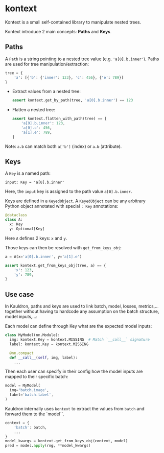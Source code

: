 # kontext

Kontext is a small self-contained library to manipulate nested trees.

Kontext introduce 2 main concepts: **Paths** and **Keys**.

## Paths

A `Path` is a string pointing to a nested tree value (e.g. `'a[0].b.inner'`).
Paths are used for tree manipulation/extraction:

```python
tree = {
    'a': [{'b': {'inner': 123}, 'c': 456}, {'e': 789}]
}
```

*   Extract values from a nested tree:

    ```python
    assert kontext.get_by_path(tree, 'a[0].b.inner') == 123
    ```

*   Flatten a nested tree:

    ```python
    assert kontext.flatten_with_path(tree) == {
        'a[0].b.inner': 123,
        'a[0].c': 456,
        'a[1].e': 789,
    }
    ```

Note: `a.b` can match both `a['b']` (index) or `a.b` (attribute).

## Keys

A `Key` is a named path:

```
input: Key = 'a[0].b.inner'
```

Here, the `input` key is assigned to the path value `a[0].b.inner`.

Keys are defined in a `KeyedObject`. A `KeyedObject` can be any arbitrary
Python object annotated with special `: Key` annotations:


```python
@dataclass
class A:
  x: Key
  y: Optional[Key]
```

Here `A` defines 2 keys: `x` and `y`.

Those keys can then be resolved with `get_from_keys_obj`:

```python
a = A(x='a[0].b.inner', y='a[1].e')

assert kontext.get_from_keys_obj(tree, a) == {
    'x': 123,
    'y': 789,
}
```

## Use case

In Kauldron, paths and keys are used to link batch, model, losses, metrics,...
together without having to hardcode any assumption on the batch structure,
model inputs,...:

Each model can define through Key what are the expected model inputs:

```python
class MyModel(nn.Module):
  img: kontext.Key = kontext.MISSING  # Match `__call__` signature
  label: kontext.Key = kontext.MISSING

  @nn.compact
  def __call__(self, img, label):
    ...
```

Then each user can specify in their config how the model inputs are mapped
to their specific batch:

```python
model = MyModel(
  img='batch.image',
  label='batch.label',
)
```

Kauldron internally uses `kontext` to extract the values from `batch` and
forward them to the `model``.

```python
context = {
    'batch': batch,
    ...
}
model_kwargs = kontext.get_from_keys_obj(context, model)
pred = model.apply(rng, **model_kwargs)
```
